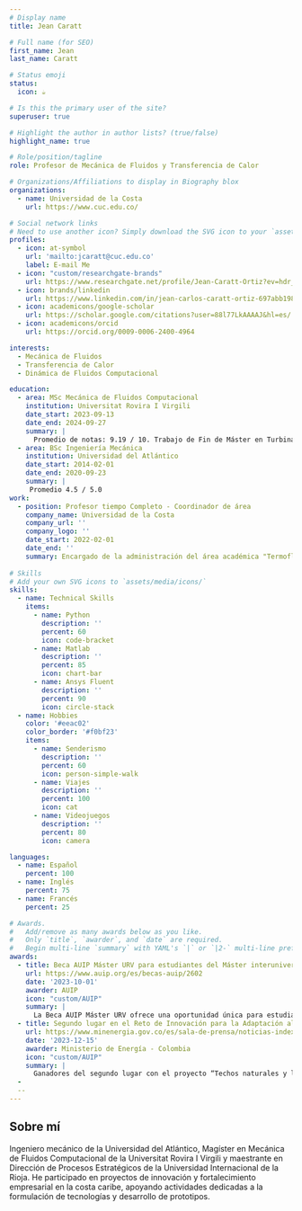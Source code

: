 ```yaml
---
# Display name
title: Jean Caratt

# Full name (for SEO)
first_name: Jean
last_name: Caratt

# Status emoji
status:
  icon: ☕️

# Is this the primary user of the site?
superuser: true

# Highlight the author in author lists? (true/false)
highlight_name: true

# Role/position/tagline
role: Profesor de Mecánica de Fluidos y Transferencia de Calor

# Organizations/Affiliations to display in Biography blox
organizations:
  - name: Universidad de la Costa
    url: https://www.cuc.edu.co/

# Social network links
# Need to use another icon? Simply download the SVG icon to your `assets/media/icons/` folder.
profiles:
  - icon: at-symbol
    url: 'mailto:jcaratt@cuc.edu.co'
    label: E-mail Me
  - icon: "custom/researchgate-brands"
    url: https://www.researchgate.net/profile/Jean-Caratt-Ortiz?ev=hdr_xprf
  - icon: brands/linkedin
    url: https://www.linkedin.com/in/jean-carlos-caratt-ortiz-697abb198//
  - icon: academicons/google-scholar
    url: https://scholar.google.com/citations?user=88l77LkAAAAJ&hl=es/
  - icon: academicons/orcid
    url: https://orcid.org/0009-0006-2400-4964

interests:
  - Mecánica de Fluidos
  - Transferencia de Calor
  - Dinámica de Fluidos Computacional

education:
  - area: MSc Mecánica de Fluidos Computacional
    institution: Universitat Rovira I Virgili
    date_start: 2023-09-13
    date_end: 2024-09-27
    summary: |
      Promedio de notas: 9.19 / 10. Trabajo de Fin de Máster en Turbinas Eólicas de Eje Vertical (VAWT).
  - area: BSc Ingeniería Mecánica
    institution: Universidad del Atlántico
    date_start: 2014-02-01
    date_end: 2020-09-23
    summary: |
     Promedio 4.5 / 5.0
work:
  - position: Profesor tiempo Completo - Coordinador de área
    company_name: Universidad de la Costa
    company_url: ''
    company_logo: ''
    date_start: 2022-02-01
    date_end: ''
    summary: Encargado de la administración del área académica "Termofluidos" del Programa de Ingeniería Mecánica
  
# Skills
# Add your own SVG icons to `assets/media/icons/`
skills:
  - name: Technical Skills
    items:
      - name: Python
        description: ''
        percent: 60
        icon: code-bracket
      - name: Matlab
        description: ''
        percent: 85
        icon: chart-bar
      - name: Ansys Fluent
        description: ''
        percent: 90
        icon: circle-stack
  - name: Hobbies
    color: '#eeac02'
    color_border: '#f0bf23'
    items:
      - name: Senderismo
        description: ''
        percent: 60
        icon: person-simple-walk
      - name: Viajes
        description: ''
        percent: 100
        icon: cat
      - name: Videojuegos
        description: ''
        percent: 80
        icon: camera

languages:
  - name: Español
    percent: 100
  - name: Inglés
    percent: 75
  - name: Francés
    percent: 25

# Awards.
#   Add/remove as many awards below as you like.
#   Only `title`, `awarder`, and `date` are required.
#   Begin multi-line `summary` with YAML's `|` or `|2-` multi-line prefix and indent 2 spaces below.
awards:
  - title: Beca AUIP Máster URV para estudiantes del Máster interuniversitario en Mecánica de Fluidos Computacional 
    url: https://www.auip.org/es/becas-auip/2602
    date: '2023-10-01'
    awarder: AUIP
    icon: "custom/AUIP"
    summary: |
      La Beca AUIP Máster URV ofrece una oportunidad única para estudiantes del Máster Interuniversitario en Mecánica de Fluidos Computacional , un programa innovador centrado en el estudio avanzado de la dinámica de fluidos mediante técnicas computacionales. Esta beca, otorgada por la Asociación Universitaria Iberoamericana de Postgrado (AUIP), apoya a estudiantes destacados que deseen profundizar en este campo interdisciplinario, combinando principios de mecánica de fluidos, matemáticas aplicadas y simulación numérica. Durante el programa, los estudiantes adquieren competencias clave para modelar y resolver problemas complejos relacionados con flujos de fluidos, transferencia de calor y aplicaciones industriales. Además, el máster fomenta la colaboración internacional y proporciona acceso a recursos académicos de excelencia en universidades asociadas.
  - title: Segundo lugar en el Reto de Innovación para la Adaptación al Cambio Climático
    url: https://www.minenergia.gov.co/es/sala-de-prensa/noticias-index/conoce-los-ganadores-del-reto-innovaci%C3%B3n-para-la-adaptaci%C3%B3n-al-cambio-clim%C3%A1tico/
    date: '2023-12-15'
    awarder: Ministerio de Energía - Colombia
    icon: "custom/AUIP"
    summary: |
      Ganadores del segundo lugar con el proyecto “Techos naturales y livianos con enfriamiento radiativo”, que propone la producción de tejas para viviendas rurales a partir de los residuos generados por cultivos de plátano, yuca y maíz en el municipio de Turbaná (Bolívar). El diseño de estas tejas permite disipar el calor de manera pasiva en una zona de altas temperaturas, reduciendo la temperatura interna de las viviendas hasta 7 grados centígrados. Esta solución permitiría reducir el consumo de energía eléctrica por el uso de ventiladores.
  -
  --
---
```


## Sobre mí

Ingeniero mecánico de la Universidad del Atlántico, Magíster en Mecánica de Fluidos Computacional de la Universitat Rovira I Virgili y maestrante en Dirección de Procesos Estratégicos de la Universidad Internacional de la Rioja. He participado en proyectos de innovación y fortalecimiento empresarial en la costa caribe, apoyando actividades dedicadas a la formulación de tecnologías y desarrollo de prototipos.
